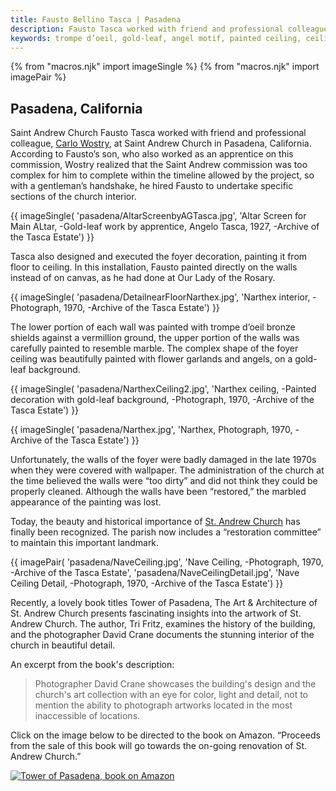 ```yaml
---
title: Fausto Bellino Tasca | Pasadena
description: Fausto Tasca worked with friend and professional colleague, Carlo Wostry, at Saint Andrew Church in Pasadena, California. For this project he created a patterned design for the ceiling beams of the nave, and decorated the entire narthex, from floor to ceiling. His son, Angelo, applied gold leaf to the altar screen of the main altar.
keywords: trompe d’oeil, gold-leaf, angel motif, painted ceiling, ceiling beam, narthex
---
```

{% from "macros.njk" import imageSingle %}
{% from "macros.njk" import imagePair %}

## Pasadena, California

<span class="intro">Saint Andrew Church </span>Fausto Tasca worked with friend and professional colleague, <a href="https://en.wikipedia.org/wiki/Carlo_Wostry" target="_blank">Carlo Wostry</a>, at Saint Andrew Church in Pasadena, California. According to Fausto’s son, who also worked as an apprentice on this commission, Wostry realized that the Saint Andrew commission was too complex for him to complete within the timeline allowed by the project, so with a gentleman’s handshake, he hired Fausto to undertake specific sections of the church interior.

{{ imageSingle(
'pasadena/AltarScreenbyAGTasca.jpg',
'Altar Screen for Main ALtar, -Gold-leaf work by apprentice, Angelo Tasca, 1927, -Archive of the Tasca Estate')
}}

Tasca also designed and executed the foyer decoration, painting it from floor to ceiling. In this installation, Fausto painted directly on the walls instead of on canvas, as he had done at Our Lady of the Rosary.

{{ imageSingle(
'pasadena/DetailnearFloorNarthex.jpg',
'Narthex interior, -Photograph, 1970, -Archive of the Tasca Estate')
}}

The lower portion of each wall was painted with <span class="ital">trompe d’oeil</span> bronze shields against a vermillion ground, the upper portion of the walls was carefully painted to resemble marble. The complex shape of the foyer ceiling was beautifully painted with flower garlands and angels, on a gold-leaf background.

{{ imageSingle(
'pasadena/NarthexCeiling2.jpg',
'Narthex ceiling, -Painted decoration with gold-leaf background, -Photograph, 1970, -Archive of the Tasca Estate')
}}

{{ imageSingle(
'pasadena/Narthex.jpg',
'Narthex, Photograph, 1970, -Archive of the Tasca Estate')
}}

Unfortunately, the walls of the foyer were badly damaged in the late 1970s when they were covered with wallpaper. The administration of the church at the time believed the walls were “too dirty” and did not think they could be properly cleaned. Although the walls have been “restored,” the marbled appearance of the painting was lost.

Today, the beauty and historical importance of <a href="https://www.saintandrewpasadena.org/" target="_blank">St. Andrew Church</a> has finally been recognized. The parish now includes a “restoration committee” to maintain this important landmark.

{{ imagePair(
'pasadena/NaveCeiling.jpg',
'Nave Ceiling, -Photograph, 1970, -Archive of the Tasca Estate',
'pasadena/NaveCeilingDetail.jpg',
'Nave Ceiling Detail, -Photograph, 1970, -Archive of the Tasca Estate')
}}


Recently, a lovely book titles <span class="ital">Tower of Pasadena, The Art & Architecture of St. Andrew Church</span> presents fascinating insights into the artwork of St. Andrew Church. The author, Tri Fritz, examines the history of the building, and the photographer David Crane documents the stunning interior of the church in beautiful detail.

An excerpt from the book's description:

<blockquote><p>Photographer David Crane showcases the building's design and the church's art collection with an eye for color, light and detail, not to mention the ability to photograph artworks located in the most inaccessible of locations.</p></blockquote>

Click on the image below to be directed to the book on Amazon. “Proceeds from the sale of this book will go towards the on-going renovation of St. Andrew Church.”

<div class="image-single">
  <a href="https://www.amazon.com/Tower-Pasadena-Architecture-Andrew-Church/dp/0983459444" target="_blank"><img src="../images/pasadena/tower-of-pasadena-book.jpg" alt="Tower of Pasadena, book on Amazon"></a>
</div>
